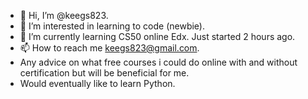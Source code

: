 - 👋 Hi, I’m @keegs823.
- 👀 I’m interested in learning to code (newbie).
- 🌱 I’m currently learning CS50 online Edx. Just started 2 hours ago.
- 📫 How to reach me keegs823@gmail.com.
- Any advice on what free courses i could do online with and without certification but will be beneficial for me.
- Would eventually like to learn Python.
